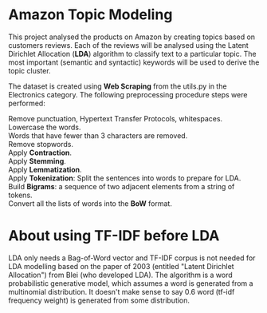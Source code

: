 # Amazon Topic Modeling
This project analysed the products on Amazon by creating topics based on customers reviews. Each of the reviews will be analysed using the Latent Dirichlet Allocation (**LDA**) algorithm to classify text to a particular topic. The most important (semantic and syntactic) keywords will be used to derive the topic cluster.
 
The dataset is created using **Web Scraping** from the utils.py in the Electronics category. The following preprocessing procedure steps were performed:

Remove punctuation, Hypertext Transfer Protocols, whitespaces.  
Lowercase the words.  
Words that have fewer than 3 characters are removed.  
Remove stopwords.  
Apply **Contraction**.  
Apply **Stemming**.  
Apply **Lemmatization**.  
Apply **Tokenization**: Split the sentences into words to prepare for LDA.  
Build **Bigrams**: a sequence of two adjacent elements from a string of tokens.  
Convert all the lists of words into the **BoW** format.  

# About using TF-IDF before LDA
LDA only needs a Bag-of-Word vector and TF-IDF corpus is not needed for LDA modelling based on the paper of 2003 (entitled "Latent Dirichlet Allocation") from Blei (who developed LDA). The algorithm is a word probabilistic generative model, which assumes a word is generated from a multinomial distribution. It doesn't make sense to say 0.6 word (tf-idf frequency weight) is generated from some distribution.
